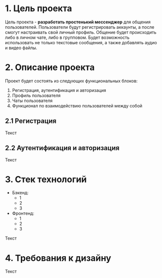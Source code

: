 # 1. Цель проекта

Цель проекта - __разработать простенький мессенджер__ для общения пользователей.
Пользователи будут регистрировать аккаунты, а после смогут настраивать свой личный профиль.
Общение будет происходить либо в личном чате, либо в групповом. 
Будет возможность использовать не только текстовые сообщения, а также добавлять аудио и видео файлы.


# 2. Описание проекта

Проект будет состоять из следующих функциональных блоков:

1. Регистрация, аутентификация и авторизация
2. Профиль пользователя
3. Чаты пользователя
4. Функционал по взаимодействию пользователей между собой


## 2.1 Регистрация

Текст


## 2.2 Аутентификация и авторизация

Текст


# 3. Стек технологий

* Бэкенд:
  - 1
  - 2
  - 3
* Фронтенд:
  - 1
  - 2
  - 3

Текст


# 4. Требования к дизайну

Текст
